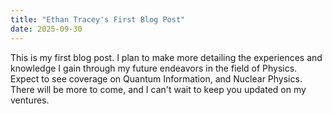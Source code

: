 ```yaml
---
title: "Ethan Tracey's First Blog Post"
date: 2025-09-30
---
```


This is my first blog post. I plan to make more detailing the experiences and knowledge I gain through my future endeavors in the field of Physics. Expect to see coverage on Quantum Information, and Nuclear Physics. There will be more to come, and I can't wait to keep you updated on my ventures. 
